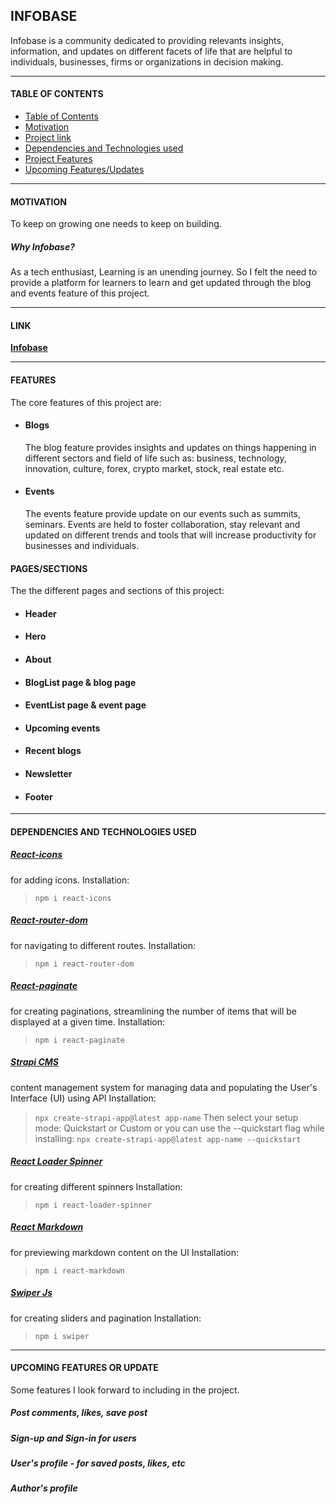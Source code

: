 ## INFOBASE

Infobase is a community dedicated to providing relevants insights, information, and updates on different facets of life that are helpful to individuals, businesses, firms or organizations in decision making.

---

#### TABLE OF CONTENTS

- [Table of Contents](#table-of-contents)
- [Motivation](#motivation)
- [Project link](#link)
- [Dependencies and Technologies used](#dependencies-and-technologies-used)
- [Project Features](#features)
- [Upcoming Features/Updates](#upcoming-features-or-update)

---

#### MOTIVATION

To keep on growing one needs to keep on building.

##### Why Infobase?

As a tech enthusiast, Learning is an unending journey. So I felt the need to provide a platform for learners to learn and get updated through the blog and events feature of this project.

---

#### LINK

**[Infobase](https://infobase)**

---

#### FEATURES

The core features of this project are:

- #### Blogs

  The blog feature provides insights and updates on things happening in different sectors and field of life such as: business, technology, innovation, culture, forex, crypto market, stock, real estate etc.

- #### Events
  The events feature provide update on our events such as summits, seminars. Events are held to foster collaboration, stay relevant and updated on different trends and tools that will increase productivity for businesses and individuals.

#### PAGES/SECTIONS

The the different pages and sections of this project:

- #### Header
- #### Hero
- #### About
- #### BlogList page & blog page
- #### EventList page & event page
- #### Upcoming events
- #### Recent blogs
- #### Newsletter
- #### Footer

---

#### DEPENDENCIES AND TECHNOLOGIES USED

##### [React-icons](https://www.npmjs.com/package/react-icons)

for adding icons.
Installation:

> `npm i react-icons`

##### [React-router-dom](https://www.npmjs.com/package/react-router-dom)

for navigating to different routes.
Installation:

> `npm i react-router-dom`

##### [React-paginate](https://www.npmjs.com/package/react-paginate)

for creating paginations, streamlining the number of items that will be displayed at a given time.
Installation:

> `npm i react-paginate`

##### [Strapi CMS](https://strapi.io)

content management system for managing data and populating the User's Interface (UI) using API
Installation:

> `npx create-strapi-app@latest app-name`
> Then select your setup mode: Quickstart or Custom
> or you can use the --quickstart flag while installing:
> `npx create-strapi-app@latest app-name --quickstart`

##### [React Loader Spinner](https://www.npmjs.com/package/react-loader-spinner)

for creating different spinners
Installation:

> `npm i react-loader-spinner`

##### [React Markdown](https://www.npmjs.com/package/react-markdown)

for previewing markdown content on the UI
Installation:

> `npm i react-markdown`

##### [Swiper Js](https://swiperjs.com/)

for creating sliders and pagination
Installation:

> `npm i swiper`

---

#### UPCOMING FEATURES OR UPDATE

Some features I look forward to including in the project.

##### Post comments, likes, save post

##### Sign-up and Sign-in for users

##### User's profile - for saved posts, likes, etc

##### Author's profile
